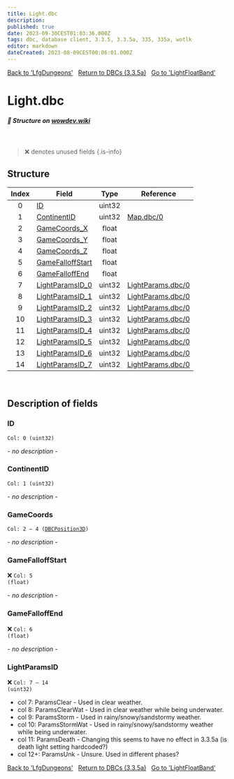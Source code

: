 ```yaml
---
title: Light.dbc
description:
published: true
date: 2023-09-30CEST01:03:36.000Z
tags: dbc, database client, 3.3.5, 3.3.5a, 335, 335a, wotlk
editor: markdown
dateCreated: 2023-08-09CEST00:06:01.000Z
---
```

<a href="https://trinitycore.info/files/DBC/335/lfgdungeons" class="mt-5 v-btn v-btn--depressed v-btn--flat v-btn--outlined theme--light v-size--default darkblue--text text--lighten-3"><span class="v-btn__content"><i aria-hidden="true" class="v-icon notranslate v-icon--left mdi mdi-arrow-left theme--light"></i><span>Back to 'LfgDungeons'</span></span></a>&nbsp;&nbsp;&nbsp;<a href="https://trinitycore.info/files/DBC/335/DBC" class="mt-5 v-btn v-btn--depressed v-btn--flat v-btn--outlined theme--light v-size--default darkblue--text text--lighten-3"><span class="v-btn__content"><i aria-hidden="true" class="v-icon notranslate v-icon--left mdi mdi-home-outline theme--light"></i><span>Return to DBCs (3.3.5a)</span></span></a>&nbsp;&nbsp;&nbsp;<a href="https://trinitycore.info/files/DBC/335/lightfloatband" class="mt-5 v-btn v-btn--depressed v-btn--flat v-btn--outlined theme--light v-size--default darkblue--text text--lighten-3"><span class="v-btn__content"><span>Go to 'LightFloatBand'</span><i aria-hidden="true" class="v-icon notranslate v-icon--right mdi mdi-arrow-right theme--light"></i></span></a>

# Light.dbc
##### :pencil: Structure on [wowdev.wiki](https://wowdev.wiki/DB/Light)
&nbsp;

> :x: denotes unused fields
{.is-info}


## Structure

| Index | Field | Type | Reference |
| :---: | --- | :---: | --- |
| 0 | [ID](#id-alt) | uint32 |  |
| 1 | [ContinentID](#continentid) | uint32 | [Map.dbc/0](/files/DBC/335/map#id-alt) |
| 2 | [GameCoords_X](#gamecoords) | float |  |
| 3 | [GameCoords_Y](#gamecoords) | float |  |
| 4 | [GameCoords_Z](#gamecoords) | float |  |
| 5 | [GameFalloffStart](#gamefalloffstart) | float |  |
| 6 | [GameFalloffEnd](#gamefalloffend) | float |  |
| 7 | [LightParamsID_0](#lightparamsid) | uint32 | [LightParams.dbc/0](/files/DBC/335/lightparams#id-alt) |
| 8 | [LightParamsID_1](#lightparamsid) | uint32 | [LightParams.dbc/0](/files/DBC/335/lightparams#id-alt) |
| 9 | [LightParamsID_2](#lightparamsid) | uint32 | [LightParams.dbc/0](/files/DBC/335/lightparams#id-alt) |
| 10 | [LightParamsID_3](#lightparamsid) | uint32 | [LightParams.dbc/0](/files/DBC/335/lightparams#id-alt) |
| 11 | [LightParamsID_4](#lightparamsid) | uint32 | [LightParams.dbc/0](/files/DBC/335/lightparams#id-alt) |
| 12 | [LightParamsID_5](#lightparamsid) | uint32 | [LightParams.dbc/0](/files/DBC/335/lightparams#id-alt) |
| 13 | [LightParamsID_6](#lightparamsid) | uint32 | [LightParams.dbc/0](/files/DBC/335/lightparams#id-alt) |
| 14 | [LightParamsID_7](#lightparamsid) | uint32 | [LightParams.dbc/0](/files/DBC/335/lightparams#id-alt) |
&nbsp;
## Description of fields

### ID <!-- {#id-alt} -->
<code>Col: 0 (uint32)</code>

*- no description -*
&nbsp;

### ContinentID
<code>Col: 1 (uint32)</code>

*- no description -*
&nbsp;

### GameCoords
<code>Col: 2 &ndash; 4 ([DBCPosition3D](/how-to/worldposition))</code>

*- no description -*
&nbsp;

### GameFalloffStart
:x: <code>Col: 5 (float)</code>

*- no description -*
&nbsp;

### GameFalloffEnd
:x: <code>Col: 6 (float)</code>

*- no description -*
&nbsp;

### LightParamsID
:x: <code>Col: 7 &ndash; 14 (uint32)</code>

* col 7: ParamsClear - Used in clear weather.
* col 8: ParamsClearWat - Used in clear weather while being underwater.
* col 9: ParamsStorm - Used in rainy/snowy/sandstormy weather.
* col 10: ParamsStormWat - Used in rainy/snowy/sandstormy weather while being underwater.
* col 11: ParamsDeath - Changing this seems to have no effect in 3.3.5a (is death light setting hardcoded?)
* col 12+: ParamsUnk - Unsure. Used in different phases?
&nbsp;

<a href="https://trinitycore.info/files/DBC/335/lfgdungeons" class="mt-5 v-btn v-btn--depressed v-btn--flat v-btn--outlined theme--light v-size--default darkblue--text text--lighten-3"><span class="v-btn__content"><i aria-hidden="true" class="v-icon notranslate v-icon--left mdi mdi-arrow-left theme--light"></i><span>Back to 'LfgDungeons'</span></span></a>&nbsp;&nbsp;&nbsp;<a href="https://trinitycore.info/files/DBC/335/DBC" class="mt-5 v-btn v-btn--depressed v-btn--flat v-btn--outlined theme--light v-size--default darkblue--text text--lighten-3"><span class="v-btn__content"><i aria-hidden="true" class="v-icon notranslate v-icon--left mdi mdi-home-outline theme--light"></i><span>Return to DBCs (3.3.5a)</span></span></a>&nbsp;&nbsp;&nbsp;<a href="https://trinitycore.info/files/DBC/335/lightfloatband" class="mt-5 v-btn v-btn--depressed v-btn--flat v-btn--outlined theme--light v-size--default darkblue--text text--lighten-3"><span class="v-btn__content"><span>Go to 'LightFloatBand'</span><i aria-hidden="true" class="v-icon notranslate v-icon--right mdi mdi-arrow-right theme--light"></i></span></a>
